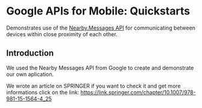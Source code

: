 # Google APIs for Mobile: Quickstarts

Demonstrates use of the
[Nearby.Messages API](https://developers.google.com/nearby/)
for communicating between
devices within close proximity of each other.

Introduction
------------

We used the Nearby Messages API from Google to create and demonstrate our own aplication.

We wrote an article on SPRINGER if you want to check it and get more informations click on the link: https://link.springer.com/chapter/10.1007/978-981-15-1564-4_25

